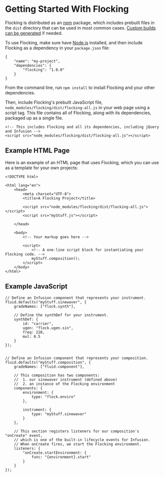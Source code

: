 # Getting Started With Flocking #

Flocking is distributed as an [npm](https://npmjs.com) package, which includes prebuilt files in the <code>dist</code> directory that can be used in most common cases. [Custom builds can be generated](building-flocking.md) if needed.

To use Flocking, make sure have [Node.js](http://nodejs.org) installed, and then include Flocking as a dependency in your <code>package.json</code> file:

    {
        "name": "my-project",
        "dependencies": {
            "flocking": "1.0.0"
        }
    }

From the command line, run <code>npm install</code> to install Flocking and your other dependencies.

Then, include Flocking's prebuilt JavaScript file, <code>node_modules/flocking/dist/flocking-all.js</code> in your web page using a script tag. This file contains all of Flocking, along with its dependencies, packaged up as a single file.

    <!-- This includes Flocking and all its dependencies, including jQuery and Infusion -->
    <script src="node_modules/flocking/dist/flocking-all.js"></script>

## Example HTML Page ##

Here is an example of an HTML page that uses Flocking, which you can use as a template for your own projects:

    <!DOCTYPE html>

    <html lang="en">
        <head>
            <meta charset="UTF-8">
            <title>A Flocking Project</title>

            <script src="node_modules/flocking/dist/flocking-all.js"></script>
            <script src="myStuff.js"></script>

        </head>

        <body>
            <!-- Your markup goes here -->

            <script>
                <!-- A one-line script block for instantiating your Flocking code. -->
                myStuff.composition();
            </script>
        </body>
    </html>

## Example JavaScript ##

    // Define an Infusion component that represents your instrument.
    fluid.defaults("myStuff.sinewaver", {
        gradeNames: ["flock.synth"],

        // Define the synthDef for your instrument.
        synthDef: {
            id: "carrier",
            ugen: "flock.ugen.sin",
            freq: 220,
            mul: 0.5
        }
    });


    // Define an Infusion component that represents your composition.
    fluid.defaults("myStuff.composition", {
        gradeNames: ["fluid.component"],

        // This composition has two components:
        //  1. our sinewaver instrument (defined above)
        //  2. an instance of the Flocking environment
        components: {
            environment: {
                type: "flock.enviro"
            },

            instrument: {
                type: "myStuff.sinewaver"
            }
        },

        // This section registers listeners for our composition's "onCreate" event,
        // which is one of the built-in lifecycle events for Infusion.
        // When onCreate fires, we start the Flocking environment.
        listeners: {
            "onCreate.startEnvironment: {
                func: "{environment}.start"
            }
        }
    });
